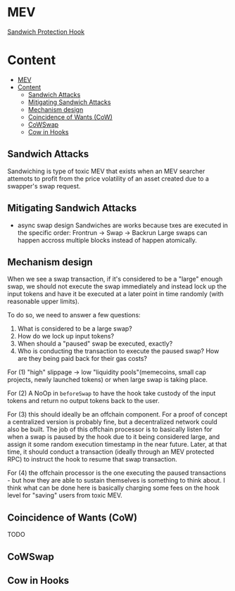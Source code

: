 # MEV

[Sandwich Protection Hook]()

# Content

- [MEV](#mev)
- [Content](#content)
  - [Sandwich Attacks](#sandwich-attacks)
  - [Mitigating Sandwich Attacks](#mitigating-sandwich-attacks)
  - [Mechanism design](#mechanism-design)
  - [Coincidence of Wants (CoW)](#coincidence-of-wants-cow)
  - [CoWSwap](#cowswap)
  - [Cow in Hooks](#cow-in-hooks)

## Sandwich Attacks

Sandwiching is type of toxic MEV that exists when an MEV searcher attemots to profit from the price volatility of an asset created due to a swapper's swap request.

## Mitigating Sandwich Attacks

- async swap design
  Sandwiches are works because txes are executed in the specific order:
  Frontrun -> Swap -> Backrun
  Large swaps can happen accross multiple blocks instead of happen atomically.

## Mechanism design

When we see a swap transaction, if it's considered to be a "large" enough swap, we should not execute the swap immediately and instead lock up the input tokens and have it be executed at a later point in time randomly (with reasonable upper limits).

To do so, we need to answer a few questions:

1. What is considered to be a large swap?
2. How do we lock up input tokens?
3. When should a "paused" swap be executed, exactly?
4. Who is conducting the transaction to execute the paused swap? How are they being paid back for their gas costs?

For (1) "high" slippage -> low "liquidity pools"(memecoins, small cap projects, newly launched tokens) or when large swap is taking place.

For (2) A NoOp in `beforeSwap` to have the hook take custody of the input tokens and return no output tokens back to the user.

For (3) this should ideally be an offchain component. For a proof of concept a centralized version is probably fine, but a decentralized network could also be built. The job of this offchain processor is to basically listen for when a swap is paused by the hook due to it being considered large, and assign it some random execution timestamp in the near future. Later, at that time, it should conduct a transaction (ideally through an MEV protected RPC) to instruct the hook to resume that swap transaction.

For (4) the offchain processor is the one executing the paused transactions - but how they are able to sustain themselves is something to think about. I think what can be done here is basically charging some fees on the hook level for "saving" users from toxic MEV.

## Coincidence of Wants (CoW)

TODO

## CoWSwap

## Cow in Hooks 
